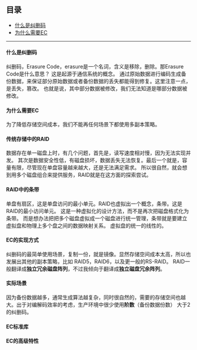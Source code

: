 ## 目录
- [什么是纠删码](#什么是纠删码)
- [为什么需要EC](#为什么需要纠删码)

----
#### 什么是纠删码
纠删码，Erasure Code，erasure是一个名词，含义是移除，删除。那Erasure Code是什么意思？ 这是起源于通信系统的概念。
通过原始数据进行编码生成备份数据，来保证部分原始数据或者备份数据的丢失都能得到修复。这里注意一点，是丢失，篡改。
也就是说，其中部分数据被修改，我们无法知道是哪部分数据被修改。

#### 为什么需要EC
为了降低存储空间成本，我们不能再任何场景下都使用多副本策略。

#### 传统存储中的RAID
数据存在单一磁盘上时，有几个问题，首先是，读写速度相对慢，因为无法实现并发。
其次是数据安全性低，有磁盘损坏，数据丢失无法恢复。最后一个就是，容量有限，尽管现在单盘容量越来越大，还是无法满足需求。
所以很自然，就会想到用多个磁盘组合来提供服务，RAID就是在这方面的探索尝试。

#### RAID中的条带
单盘有扇区，这是单盘访问的最小单元。RAID也虚拟出一个概念，条带。这是RAID的最小访问单元。
这是一种虚拟化的设计方法，而不是再次把磁盘格式化为条带。
而是想办法把把多个磁盘虚拟成一个磁盘进行统一管理，条带就是要建立虚拟盘和物理上多个盘之间的数据映射关系。
虚拟盘的统一的线性的。

#### EC的实现方式
纠删码的最简单使用场景，复制一份，就是镜像。显然存储空间成本太高，所以也发展出其他的副本策略，比如 RAID5，RAID6，以及更一般的RS-RAID。
RAID一般翻译成**独立冗余磁盘阵列**，不过我倾向于翻译成**独立磁盘冗余阵列**。

#### 实际场景
因为备份数据越多，通常生成算法越复杂，同时很自然的，需要的存储空间也越大。出于对编解码效率的考虑，生产环境中很少使用**阶数**（备份数据份数） 大于2的纠删码。

#### EC标准库
#### EC的高级特性
